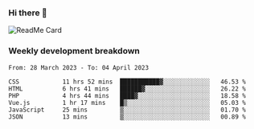 ### Hi there 👋

<!--
**itzcy/itzcy** is a ✨ _special_ ✨ repository because its `README.md` (this file) appears on your GitHub profile.

Here are some ideas to get you started:

- 🔭 I’m currently working on ...
- 🌱 I’m currently learning ...
- 👯 I’m looking to collaborate on ...
- 🤔 I’m looking for help with ...
- 💬 Ask me about ...
- 📫 How to reach me: ...
- 😄 Pronouns: ...
- ⚡ Fun fact: ...
-->
![ReadMe Card](https://github-readme-stats.vercel.app/api?username=itzcy&show_icons=true&title_color=2d3198&icon_color=797cb8&text_color=24292e&bg_color=f6f8fa)

### Weekly development breakdown
<!--START_SECTION:waka-->

```text
From: 28 March 2023 - To: 04 April 2023

CSS            11 hrs 52 mins  ███████████▓░░░░░░░░░░░░░   46.53 %
HTML           6 hrs 41 mins   ██████▓░░░░░░░░░░░░░░░░░░   26.22 %
PHP            4 hrs 44 mins   ████▓░░░░░░░░░░░░░░░░░░░░   18.58 %
Vue.js         1 hr 17 mins    █▒░░░░░░░░░░░░░░░░░░░░░░░   05.03 %
JavaScript     25 mins         ▒░░░░░░░░░░░░░░░░░░░░░░░░   01.70 %
JSON           13 mins         ▒░░░░░░░░░░░░░░░░░░░░░░░░   00.89 %
```

<!--END_SECTION:waka-->
